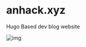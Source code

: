 # anhack.xyz
Hugo Based dev blog website

![img](https://raw.githubusercontent.com/signet-marigold/anhack.xyz/images/main_img.png)

